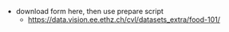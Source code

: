 - download form here, then use prepare script
  - https://data.vision.ee.ethz.ch/cvl/datasets_extra/food-101/